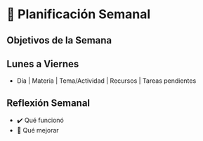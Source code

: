 # 📆 Planificación Semanal

## Objetivos de la Semana

## Lunes a Viernes
- Día | Materia | Tema/Actividad | Recursos | Tareas pendientes

## Reflexión Semanal
- ✔️ Qué funcionó
- 🔄 Qué mejorar
